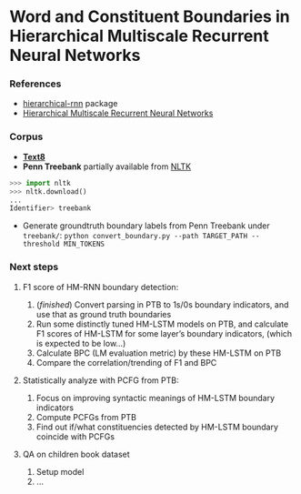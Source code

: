 # Word and Constituent Boundaries in Hierarchical Multiscale Recurrent Neural Networks

### References
* [hierarchical-rnn](https://github.com/n-s-f/hierarchical-rnn) package
* [Hierarchical Multiscale Recurrent Neural Networks](https://arxiv.org/abs/1609.01704)

### Corpus
* **[Text8](https://github.com/guangyuzh/nlu-hmrnn/blob/master/hierarchical-rnn/text8.txt)** 
* **Penn Treebank** partially available from [NLTK](http://www.nltk.org/nltk_data/)
```python
>>> import nltk
>>> nltk.download()
...
Identifier> treebank
```
* Generate groundtruth boundary labels from Penn Treebank under `treebank/`:
`python convert_boundary.py --path TARGET_PATH --threshold MIN_TOKENS`

### Next steps
1. F1 score of HM-RNN boundary detection:
    1. (*finished*) Convert parsing in PTB to 1s/0s boundary indicators, and use that as ground truth boundaries
    2. Run some distinctly tuned HM-LSTM models on PTB, and calculate F1 scores of HM-LSTM for some layer’s boundary indicators, (which is expected to be low…)
    3. Calculate BPC (LM evaluation metric) by these HM-LSTM on PTB
    4. Compare the correlation/trending of F1 and BPC

1. Statistically analyze with PCFG from PTB:
    1. Focus on improving syntactic meanings of HM-LSTM boundary indicators
    2. Compute PCFGs from PTB
    3. Find out if/what constituencies detected by HM-LSTM boundary coincide with PCFGs
    
1. QA on children book dataset
    1. Setup model
    2. ...